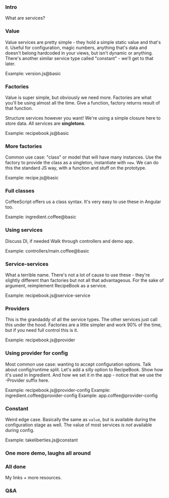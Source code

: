 ### Intro ###

What are services?

### Value ###

Value services are pretty simple - they hold a simple static value and that's it.
Useful for configuration, magic numbers, anything that's data and doesn't belong hardcoded in your views, but isn't dynamic or anything.
There's another similar service type called "constant" - we'll get to that later.

Example: version.js@basic

### Factories ###

Value is super simple, but obviously we need more.
Factories are what you'll be using almost all the time.
Give a function, factory returns result of that function.

Structure services however you want!
We're using a simple closure here to store data.
All services are **singletons**.

Example: recipebook.js@basic

### More factories ###

Common use case: "class" or model that will have many instances.
Use the factory to provide the class as a singleton, instantiate with `new`.
We can do this the standard JS way, with a function and stuff on the prototype.

Example: recipe.js@basic

### Full classes ###

CoffeeScript offers us a class syntax.
It's very easy to use these in Angular too.

Example: ingredient.coffee@basic

### Using services ###

Discuss DI, if needed
Walk through controllers and demo app.

Example: controllers/main.coffee@basic

### Service-services ###

What a terrible name.
There's not a lot of cause to use these - they're slightly different than factories but not all that advantageous.
For the sake of argument, reimplement RecipeBook as a service.

Example: recipebook.js@service-service

### Providers ###

This is the grandaddy of all the service types.
The other services just call this under the hood.
Factories are a little simpler and work 90% of the time, but if you need full control this is it.

Example: recipebook.js@provider

### Using provider for config ###

Most common use case: wanting to accept configuration options.
Talk about config/runtime split.
Let's add a silly option to RecipeBook.
Show how it's used in Ingredient.
And how we set it in the app - notice that we use the -Provider suffix here.

Example: recipebook.js@provider-config
Example: ingredient.coffee@provider-config
Example: app.coffee@provider-config

### Constant ###

Weird edge case.
Basically the same as `value`, but is available during the configuration stage as well.
The value of most services *is not* available during config.

Example: takeliberties.js@constant

### One more demo, laughs all around ###

### All done ###

My links + more resources.

### Q&A ###
